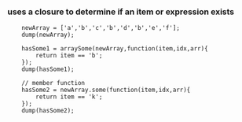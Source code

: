 ### uses a closure to determine if an item or expression exists

```luceescript+trycf
	newArray = ['a','b','c','b','d','b','e','f'];
	dump(newArray);

	hasSome1 = arraySome(newArray,function(item,idx,arr){
	    return item == 'b';
	});
	dump(hasSome1);

    // member function
	hasSome2 = newArray.some(function(item,idx,arr){
	    return item == 'k';
	});
	dump(hasSome2);

```
